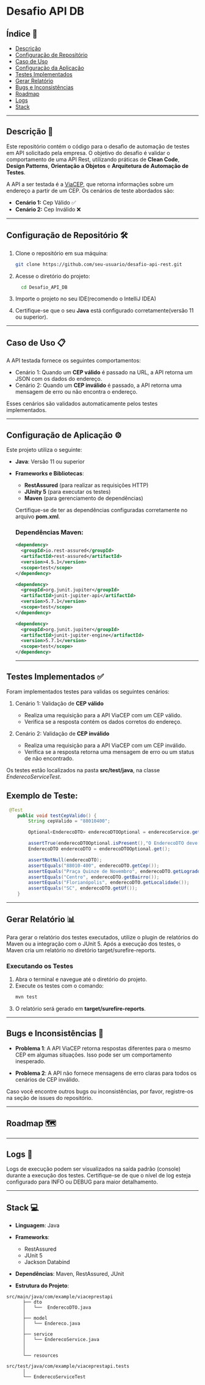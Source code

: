 # Desafio API DB

## Índice 📑

- [Descrição](#descrição-)
- [Configuração de Repositório](#configuração-de-repositório-)
- [Caso de Uso](#caso-de-uso-)
- [Configuração da Aplicação](#configuração-da-aplicação-)
- [Testes Implementados](#testes-implementados-)
- [Gerar Relatório](#gerar-relatório-)
- [Bugs e Inconsistências](#bugs-e-inconsistências-)
- [Roadmap](#roadmap-🗺)
- [Logs](#logs-)
- [Stack](#stack-)

---

## Descrição 🚀

Este repositório contém o código para o desafio de automação de testes em API solicitado pela empresa. O objetivo do desafio é validar o comportamento de uma API Rest, utilizando práticas de **Clean Code**, **Design Patterns**, **Orientação a Objetos** e **Arquitetura de Automação de Testes**.

A API a ser testada é a [ViaCEP](https://viacep.com.br/), que retorna informações sobre um endereço a partir de um CEP. Os cenários de teste abordados são:

- **Cenário 1:** Cep Válido ✅
- **Cenário 2:** Cep Inválido ❌

---

## Configuração de Repositório 🛠️

1. Clone o repositório em sua máquina:
   ```bash
   git clone https://github.com/seu-usuario/desafio-api-rest.git
   ```
   
2. Acesse o diretório do projeto:
   ```bash
     cd Desafio_API_DB
   ```

3. Importe o projeto no seu IDE(recomendo o IntelliJ IDEA)
4. Certifique-se que o seu **Java** está configurado corretamente(versão 11 ou superior).

---

## Caso de Uso 📋

A API testada fornece os seguintes comportamentos:
* Cenário 1: Quando um **CEP válido** é passado na URL, a API retorna um JSON com os dados do endereço.
* Cenário 2:  Quando um **CEP inválido** é passado, a API retorna uma mensagem de erro ou não encontra o endereço.

Esses cenários são validados automaticamente pelos testes implementados. 

---

## Configuração de Aplicação ⚙️

Este projeto utiliza o seguinte:

* **Java**: Versão 11 ou superior
  
* **Frameworks e Bibliotecas**:
    * **RestAssured** (para realizar as requisições HTTP)
    * **JUnity 5** (para executar os testes)
    * **Maven** (para gerenciamento de dependências)

  Certifique-se de ter as dependências configuradas corretamente no arquivo **pom.xml**.

  ### Dependências Maven:

  ```xml
  <dependency>
    <groupId>io.rest-assured</groupId>
    <artifactId>rest-assured</artifactId>
    <version>4.5.1</version>
    <scope>test</scope>
  </dependency>

  <dependency>
    <groupId>org.junit.jupiter</groupId>
    <artifactId>junit-jupiter-api</artifactId>
    <version>5.7.1</version>
    <scope>test</scope>
  </dependency>

  <dependency>
    <groupId>org.junit.jupiter</groupId>
    <artifactId>junit-jupiter-engine</artifactId>
    <version>5.7.1</version>
    <scope>test</scope>
  </dependency>
  ```

  ---

## Testes Implementados ✅

Foram implementados testes para validas os seguintes cenários:

1. Cenário 1: Validação de **CEP válido**
   
    - Realiza uma requisição para a API ViaCEP com um CEP válido.
    - Verifica se a resposta contém os dados corretos do endereço.

2. Cenário 2: Validação de **CEP inválido**
   
   - Realiza uma requisição para a API ViaCEP com um CEP inválido.
   - Verifica se a resposta retorna uma mensagem de erro ou um status de não encontrado.

Os testes estão localizados na pasta **src/test/java**, na classe *EnderecoServiceTest*.

## Exemplo de Teste:

```java
 @Test
    public void testCepValido() {
        String cepValido = "88010400";

        Optional<EnderecoDTO> enderecoDTOOptional = enderecoService.getCepAsDTO(cepValido);

        assertTrue(enderecoDTOOptional.isPresent(),"O EnderecoDTO deve estar presente" );
        EnderecoDTO enderecoDTO = enderecoDTOOptional.get();

        assertNotNull(enderecoDTO);
        assertEquals("88010-400", enderecoDTO.getCep());
        assertEquals("Praça Quinze de Novembro", enderecoDTO.getLogradouro());
        assertEquals("Centro", enderecoDTO.getBairro());
        assertEquals("Florianópolis", enderecoDTO.getLocalidade());
        assertEquals("SC", enderecoDTO.getUf());
    }
```

---

## Gerar Relatório 📊

Para gerar o relatório dos testes executados, utilize o plugin de relatórios do Maven ou a integração com o JUnit 5. Após a execução dos testes, o Maven cria um relatório no diretório target/surefire-reports.

### Executando os Testes
1. Abra o terminal e navegue até o diretório do projeto.
2. Execute os testes com o comando:
   ```bash
   mvn test
   ```
3. O relatório será gerado em **target/surefire-reports**.

---

## Bugs e Inconsistências 🐞

* **Problema 1**: A API ViaCEP retorna respostas diferentes para o mesmo CEP em algumas situações. Isso pode ser um comportamento inesperado.

* **Problema 2**: A API não fornece mensagens de erro claras para todos os cenários de CEP inválido.

Caso você encontre outros bugs ou inconsistências, por favor, registre-os na seção de issues do repositório.

---

## Roadmap 🗺️

---

## Logs 📝
Logs de execução podem ser visualizados na saída padrão (console) durante a execução dos testes. Certifique-se de que o nível de log esteja configurado para INFO ou DEBUG para maior detalhamento.

---

## Stack 💻

* **Linguagem**: Java

* **Frameworks**:
     * RestAssured
     * JUnit 5
     * Jackson Databind
     
* **Dependências**: Maven, RestAssured, JUnit

* **Estrutura do Projeto**:
```plaintext
src/main/java/com/example/viaceprestapi
      ├── dto
      │   └──  EnderecoDTO.java
      │  
      ├── model
      │   └── Endereco.java
      │
      ├── service
      │   └── EnderecoService.java
      │
      │  
      └── resources

src/test/java/com/example/viaceprestapi.tests
      │  
      └── EnderecoServiceTest

```
